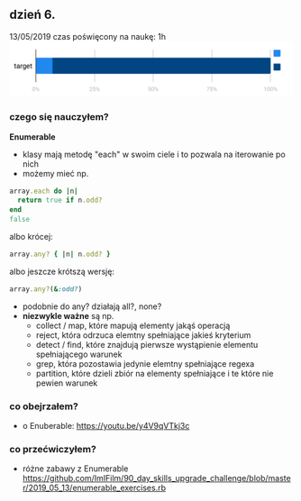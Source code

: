 ## dzień 6.
13/05/2019
czas poświęcony na naukę: 1h
![my target](https://github.com/ImIFilm/90_day_skills_upgrade_challenge/blob/master/2019_05_13/target1.PNG)

### czego się nauczyłem?
**Enumerable**
- klasy mają metodę "each" w swoim ciele i to pozwala na iterowanie po nich
- możemy mieć np. 
```ruby
array.each do |n|
  return true if n.odd?
end
false
```
albo krócej:
```ruby
array.any? { |n| n.odd? }
```
albo jeszcze krótszą wersję:
```ruby
array.any?(&:odd?)
```
- podobnie do any? działają all?, none?
- __niezwykle ważne__ są np.
  - collect / map, które mapują elementy jakąś operacją
  - reject, która odrzuca elemtny spełniające jakieś kryterium
  - detect / find, które znajdują pierwsze wystąpienie elementu spełniającego warunek
  - grep, która pozostawia jedynie elemtny spełniające regexa
  - partition, które dzieli zbiór na elementy spełniające i te które nie pewien warunek

### co obejrzałem?
- o Enuberable: https://youtu.be/y4V9qVTkj3c

### co przećwiczyłem?
- różne zabawy z Enumerable https://github.com/ImIFilm/90_day_skills_upgrade_challenge/blob/master/2019_05_13/enumerable_exercises.rb
